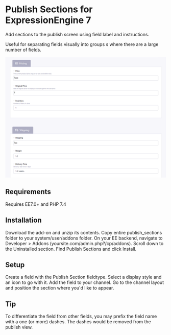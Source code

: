 Publish Sections for ExpressionEngine 7
=======================================

Add sections to the publish screen using field label and instructions. 

Useful for separating fields visually into groups s where there are a large number of fields.

![Screenshot](screenshot.png)

## Requirements ##

Requires EE7.0+ and PHP 7.4

## Installation ##

Download the add-on and unzip its contents.
Copy entire publish_sections folder to your system/user/addons folder.
On your EE backend, navigate to Developer > Addons (yoursite.com/admin.php?/cp/addons).
Scroll down to the Uninstalled section.
Find Publish Sections and click Install.

## Setup ##

Create a field with the Publish Section fieldtype.
Select a display style and an icon to go with it.
Add the field to your channel.
Go to the channel layout and position the section where you'd like to appear.

## Tip ##
To differentiate the field from other fields, you may prefix the field name with a one (or more) dashes. The dashes would be removed from the publish view.
